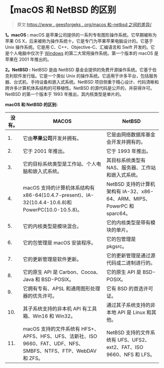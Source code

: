 # 【macOS 和 NetBSD 的区别

> 原文:[https://www . geesforgeks . org/macos 和-netbsd 之间的差异/](https://www.geeksforgeeks.org/difference-between-macos-and-netbsd/)

**1。macOS :**
macOS 是苹果公司提供的一系列专有图形操作系统。它早期被称为苹果 OS X，后来被称为操作系统十。它是专门为苹果苹果电脑设计的。它基于 Unix 操作系统。它是用 C、C++、Objective-C、汇编语言和 Swift 开发的。它是个人电脑中仅次于 [Windows](https://www.geeksforgeeks.org/interesting-facts-about-windows/) 的第二大常用操作系统。第一个版本的 macOS 是苹果在 2001 年推出的。

**2。NetBSD :**
NetBSD 是由 NetBSD 基金会提供的免费开源操作系统。它基于伯克利软件发行版。它是一个类似 Unix 的操作系统。它适用于许多平台，包括服务器、台式机、手持设备和嵌入式系统。NetBSD 项目侧重于精心设计、代码清晰和跨许多计算机体系结构的可移植性。NetBSD 的源代码是公开的，并获得许可。NetBSD 的第一个版本于 1993 年推出，其内核类型是单片的。

**macOS 和 NetBSD 的区别:**

<center>

| 没有。 | MACOS | NetBSD |
| --- | --- | --- |
| 1. | 它由**苹果公司**开发并拥有。 | 它是由网络数据库基金会开发并拥有的。 |
| 2. | 它于 2001 年推出。 | 它于 1993 年推出。 |
| 3. | 它的目标系统类型是工作站、个人电脑和嵌入式系统。 | 其目标系统类型有 NAS、服务器、工作站和嵌入式系统。 |
| 4. | macOS 支持的计算机体系结构有 x86-64(10.4.7-present)、IA-32(10.4.4-10.6.8)和 PowerPC(10.0-10.5.8)。 | NetBSD 支持的计算机架构有 IA-32、x86-64、ARM、MIPS、PowerPC 和 sparc64。 |
| 5. | 它的内核类型是模块混合。 | 它的内核类型是带有模块的单片。 |
| 6. | 它的包管理是 macOS 安装程序。 | 它的包管理是 pkgsrc。 |
| 7. | 它的更新管理是软件更新。 | 它的更新管理是通过源代码或二进制进行的。 |
| 8. | 它的原生 API 是 Carbon、Cocoa、Java 和 BSD-POSIX。 | 它的原生 API 是 BSD-POSIX。 |
| 9. | 它拥有专有、APSL 和通用图形处理器的优先许可。 | 它有 BSD 的首选许可证。 |
| 10. | 其子系统支持的非本机 API 有工具箱、Win16 和 Win32。 | 通过其子系统支持的非本地 API 是 Linux 和其他。 |
| 11. | macOS 支持的文件系统有 HFS+、APFS、HFS、UFS、法新社、ISO 9660、FAT、UDF、NFS、SMBFS、NTFS、FTP、WebDAV 和 ZFS。 | NetBSD 支持的文件系统有 UFS、UFS2、ext2、FAT、ISO 9660、NFS 和 LFS。 |

</center>